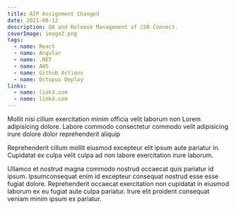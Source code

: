 ```yaml
---
title: AIP Assignment Changed
date: 2021-08-12
description: QA and Release Management of CSR Connect.
coverImage: image2.png
tags:
  - name: React
  - name: Angular
  - name: .NET
  - name: AWS
  - name: Github Actions
  - name: Octopus Deploy
links:
  - name: link3.com
  - name: link4.com
---
```


Mollit nisi cillum exercitation minim officia velit laborum non Lorem
adipisicing dolore. Labore commodo consectetur commodo velit adipisicing irure
dolore dolor reprehenderit aliquip

Reprehenderit cillum mollit eiusmod
excepteur elit ipsum aute pariatur in. Cupidatat ex culpa velit culpa ad non
labore exercitation irure laborum.

Ullamco et nostrud magna commodo nostrud occaecat quis pariatur id ipsum.
Ipsumconsequat enim id excepteur consequat nostrud esse esse fugiat dolore.
Reprehenderit occaecat exercitation non cupidatat in eiusmod laborum ex eu
fugiat aute culpa pariatur. Irure elit proident consequat veniam minim ipsum ex
pariatur.

